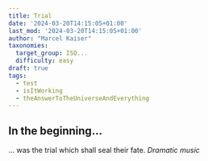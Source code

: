 ```yaml
---
title: Trial
date: '2024-03-20T14:15:05+01:00'
last_mod: '2024-03-20T14:15:05+01:00'
author: "Marcel Kaiser"
taxonomies:
  target_group: ISO...
  difficulty: easy
draft: true
tags:
  - test
  - isItWorking
  - theAnswerToTheUniverseAndEverything
---
```


## In the beginning...
... was the trial which shall seal their fate. *Dramatic music*